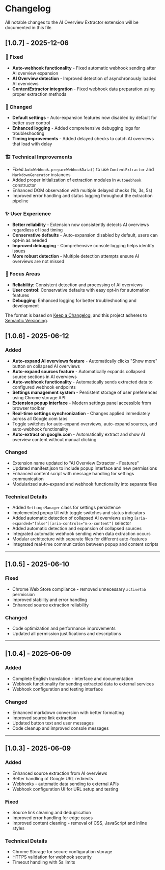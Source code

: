 # Changelog

All notable changes to the AI Overview Extractor extension will be documented in this file.

## [1.0.7] - 2025-12-06

### 🐛 Fixed
- **Auto-webhook functionality** - Fixed automatic webhook sending after AI overview expansion
- **AI Overview detection** - Improved detection of asynchronously loaded AI overviews
- **ContentExtractor integration** - Fixed webhook data preparation using proper extraction methods

### 🔧 Changed  
- **Default settings** - Auto-expansion features now disabled by default for better user control
- **Enhanced logging** - Added comprehensive debugging logs for troubleshooting
- **Timing improvements** - Added delayed checks to catch AI overviews that load with delay

### 🏗️ Technical Improvements
- Fixed `AutoWebhook.prepareWebhookData()` to use `ContentExtractor` and `MarkdownGenerator` instances
- Added proper initialization of extraction modules in `AutoWebhook` constructor
- Enhanced DOM observation with multiple delayed checks (1s, 3s, 5s)
- Improved error handling and status logging throughout the extraction pipeline

### ✨ User Experience
- **Better reliability** - Extension now consistently detects AI overviews regardless of load timing
- **Conservative defaults** - Auto-expansion disabled by default, users can opt-in as needed
- **Improved debugging** - Comprehensive console logging helps identify issues
- **More robust detection** - Multiple detection attempts ensure AI overviews are not missed

### 🎯 Focus Areas
- **Reliability**: Consistent detection and processing of AI overviews
- **User control**: Conservative defaults with easy opt-in for automation features  
- **Debugging**: Enhanced logging for better troubleshooting and development

The format is based on [Keep a Changelog](https://keepachangelog.com/en/1.0.0/),
and this project adheres to [Semantic Versioning](https://semver.org/spec/v2.0.0.html).

## [1.0.6] - 2025-06-12

### Added
- **Auto-expand AI overviews feature** - Automatically clicks "Show more" button on collapsed AI overviews
- **Auto-expand sources feature** - Automatically expands collapsed source sections in AI overviews
- **Auto-webhook functionality** - Automatically sends extracted data to configured webhook endpoints
- **Settings management system** - Persistent storage of user preferences using Chrome storage API
- **Extension popup interface** - Modern settings panel accessible from browser toolbar
- **Real-time settings synchronization** - Changes applied immediately across all Google.com tabs
- Toggle switches for auto-expand overviews, auto-expand sources, and auto-webhook functionality
- **Auto-extract on google.com** - Automatically extract and show AI overview content without manual clicking

### Changed
- Extension name updated to "AI Overview Extractor - Features"
- Updated manifest.json to include popup interface and new permissions
- Enhanced content script with message handling for settings communication
- Modularized auto-expand and webhook functionality into separate files

### Technical Details
- Added `SettingsManager` class for settings persistence
- Implemented popup UI with toggle switches and status indicators
- Added automatic detection of collapsed AI overviews using `[aria-expanded="false"][aria-controls="m-x-content"]` selector
- Added automatic detection and expansion of collapsed sources
- Integrated automatic webhook sending when data extraction occurs
- Modular architecture with separate files for different auto-features
- Integrated real-time communication between popup and content scripts

---

## [1.0.5] - 2025-06-10

### Fixed
- Chrome Web Store compliance - removed unnecessary `activeTab` permission
- Improved stability and error handling
- Enhanced source extraction reliability

### Changed
- Code optimization and performance improvements
- Updated all permission justifications and descriptions

---

## [1.0.4] - 2025-06-09

### Added
- Complete English translation - interface and documentation
- Webhook functionality for sending extracted data to external services
- Webhook configuration and testing interface

### Changed
- Enhanced markdown conversion with better formatting
- Improved source link extraction
- Updated button text and user messages
- Code cleanup and improved console messages

---

## [1.0.3] - 2025-06-09

### Added
- Enhanced source extraction from AI overviews
- Better handling of Google URL redirects
- Webhooks - automatic data sending to external APIs
- Webhook configuration UI for URL setup and testing

### Fixed
- Source link cleaning and deduplication
- Improved error handling for edge cases
- Improved content cleaning - removal of CSS, JavaScript and inline styles

### Technical Details
- Chrome Storage for secure configuration storage
- HTTPS validation for webhook security
- Timeout handling with 5s limits
